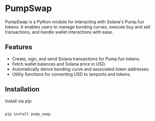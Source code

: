 # PumpSwap

PumpSwap is a Python module for interacting with Solana's Pump.fun tokens. It enables users to manage bonding curves, execute buy and sell transactions, and handle wallet interactions with ease.

## Features
- Create, sign, and send Solana transactions for Pump.fun tokens.
- Fetch wallet balances and Solana price in USD.
- Automatically derive bonding curve and associated token addresses.
- Utility functions for converting USD to lamports and tokens.

## Installation
Install via pip:

```bash

pip install pump_swap

```
